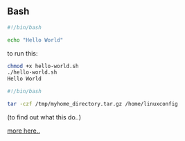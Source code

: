 

## Bash

```Bash
#!/bin/bash

echo "Hello World"
```
 to run this:
 
 ```Bash
chmod +x hello-world.sh 
./hello-world.sh 
Hello World
 ```
 
 ```Bash
 #!/bin/bash

tar -czf /tmp/myhome_directory.tar.gz /home/linuxconfig
 ```
 (to find out what this do..)
 
 [more here.. ](https://linuxconfig.org/bash-scripting-tutorial-for-beginners)
